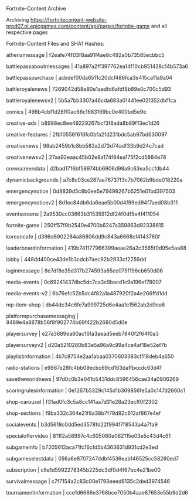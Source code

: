 Fortnite-Content Archive

Archiving https://fortnitecontent-website-prod07.ol.epicgames.com/content/api/pages/fortnite-game and all respective pages

Fortnite-Content Files and SHA1 Hashes:

athenamessage | f2eafe74f03f8aa91f4ae8c492a0b73585ecbbc5

battlepassaboutmessages | 41a897a2ff397762ea14f10cb951428c14b573a6

battlepasspurchase | acbdef00da6511c20dcf486fca3e415ca11a9a04

battleroyalenews | 7269042d58e80e1aedfd6afdf8b89e0c700c5d93

battleroyalenewsv2 | 5b5a7bb3307a46cda683a01441ee021352dbf1ca

comics | 498b4cbf1d28ff0ac66c1683169bc0e400bd5e9e

creative-ads | b8988ec8ee49229267bcf3f8ada8b89f13ec1d26

creative-features | 2fb10556f616fc0bfa21d231bdc5ab97bd630097

creativenews | 98ab2459b1c8bb582a2d73d74adf33b9d24c7cad

creativenewsv2 | 27aa92eaac45b02e8a174f84ea175f2cd5884e78

crewscreendata | d2bad1716bf58974bb6906d98a9c63ea5ccfdb44

dynamicbackgrounds | a7c8c03ce287ae76737f3c7b7062b9bde018220a

emergencynotice | 0d8839d5c8b0ee5e79498267b5251e01bd397503

emergencynoticev2 | 8d1ec84db6da6eae5b00d4f99ed94f7aed08b311

eventscreens | 2a9530cc03663b31535912df24f0df5e4f411054

fortnite-game | 250ff57f9b2540e4700b6247a359863d92338615

koreancafe | d396d8902284a86806dd9c843a6668cf4143760f

leaderboardinformation | 419b741177966399aeae26a2c3565f0d95e5aa88

lobby | 448dd400ce43de1b3cdcb7aec92b2933cf2259dd

loginmessage | 8e7df8e35d317b274593a85cc075f196cb650d06

media-events | 0c69241437dbc5dc7ca3c9bacd1c9a196ef78007

media-events-v2 | 6b76efc52b5dc4f82a1a487920f2a4e266ffd1dd

mp-item-shop | db44dc34c6fe7a999725d6e4aa1e1562ab2d9ea6

platformpurchasemessaging | 9489e4a8878b56f8f902774b69f422b2680d5d0e

playersurvey | e27a3689ea80ac16fa3aead5eeb7840f2f64f0a3

playersurveyv2 | d20a5210280b83e5a96a9c99a4ce4af18e52ef7b

playlistinformation | 4b7c8754e2aa1abaa0370603383cf118deb4a650

radio-stations | e9867e28fc4bb09ecbc69cd163daffbccdc63d4f

savetheworldnews | 97d0c0b3e041b5431ddc8596456cae34a0906269

scoringrulesinformation | 0e1267b5329c145d1b369856fe5a0c147d2660c1

shop-carousel | f31ad0fc3c5a8cc141aa7d31e28a23ecff0f2302

shop-sections | f9ba332c364e21f8a38b7f79d82c612af867e4ef

socialevents | b3d5618c0dd5ed3578fd22f994f7f8543a4a7fa9

specialoffervideo | 811f2a58997c4c605080e062115e03e5c43d4c61

subgameinfo | b7205612aca71fc16cfd5b4363631d931cd2e3ed

subgameselectdata | 056a6e8707247ddbf4536eab146525cc58260ed7

subscription | c6e1d5992278345b225dc3df0d4f67bc4e21be00

survivalmessage | c7f7154a2c83c00e1793eeed6135c2ded3974546

tournamentinformation | cce1d6686e3768bce7050b4aae87653e55b9d2d6

